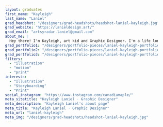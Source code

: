 ```yaml
---
layout: graduates
first_name: "Kayleigh"
last_name: "Laniel"
grad_headshot: "/designers/grad-headshots/headshot-laniel-kayleigh.jpg"
grad_website: "https://lanieldesign.art/"
grad_email: "artsyradar.laniel@gmail.com"
about_me: |
  Hey there! I'm Kayleigh, art kid and Graphic Designer. I'm a life long creator and love learning new techniques. My comfort zone is bridging old and new art techniques in new ways.
grad_portfolio1: "/designers/portfolio-pieces/laniel-kayleigh-portfolio1.jpg"
grad_portfolio2: "/designers/portfolio-pieces/laniel-kayleigh-portfolio2.jpg"
grad_portfolio3: "/designers/portfolio-pieces/laniel-kayleigh-portfolio3.jpg"
filters:
  - "illustration"
  - "motion"
  - "print"
interests:
  - "Illustration"
  - "Storyboarding"
  - "Print"
social_instagram: "https://www.instagram.com/canadiamaple/"
meta_sitetitle: "Kayleigh Laniel · Graphic Designer"
meta_description: "Kayleigh Laniel's about page"
meta_title: "Kayleigh Laniel · Graphic Designer"
meta_url: "laniel-kayleigh"
meta_img: "/designers/grad-headshots/headshot-laniel-kayleigh.jpg"
---
```

